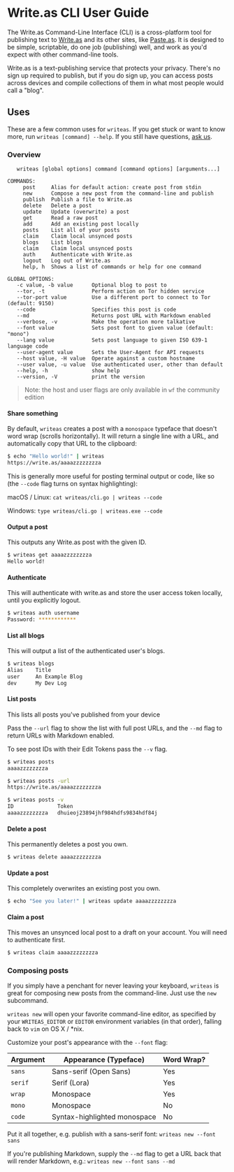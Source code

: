 # Write.as CLI User Guide

The Write.as Command-Line Interface (CLI) is a cross-platform tool for publishing text to [Write.as](https://write.as) and its other sites, like [Paste.as](https://paste.as). It is designed to be simple, scriptable, do one job (publishing) well, and work as you'd expect with other command-line tools.

Write.as is a text-publishing service that protects your privacy. There's no sign up required to publish, but if you do sign up, you can access posts across devices and compile collections of them in what most people would call a "blog".

## Uses

These are a few common uses for `writeas`. If you get stuck or want to know more, run `writeas [command] --help`. If you still have questions, [ask us](https://write.as/contact).

### Overview

```
   writeas [global options] command [command options] [arguments...]

COMMANDS:
     post     Alias for default action: create post from stdin
     new      Compose a new post from the command-line and publish
     publish  Publish a file to Write.as
     delete   Delete a post
     update   Update (overwrite) a post
     get      Read a raw post
     add      Add an existing post locally
     posts    List all of your posts
     claim    Claim local unsynced posts
     blogs    List blogs
     claim    Claim local unsynced posts
     auth     Authenticate with Write.as
     logout   Log out of Write.as
     help, h  Shows a list of commands or help for one command

GLOBAL OPTIONS:
   -c value, -b value      Optional blog to post to
   --tor, -t               Perform action on Tor hidden service
   --tor-port value        Use a different port to connect to Tor (default: 9150)
   --code                  Specifies this post is code
   --md                    Returns post URL with Markdown enabled
   --verbose, -v           Make the operation more talkative
   --font value            Sets post font to given value (default: "mono")
   --lang value            Sets post language to given ISO 639-1 language code
   --user-agent value      Sets the User-Agent for API requests
   --host value, -H value  Operate against a custom hostname
   --user value, -u value  Use authenticated user, other than default
   --help, -h              show help
   --version, -V           print the version
```

> Note: the host and user flags are only available in `wf` the community edition

#### Share something

By default, `writeas` creates a post with a `monospace` typeface that doesn't word wrap (scrolls horizontally). It will return a single line with a URL, and automatically copy that URL to the clipboard:

```bash
$ echo "Hello world!" | writeas
https://write.as/aaaazzzzzzzza
```

This is generally more useful for posting terminal output or code, like so (the `--code` flag turns on syntax highlighting):

macOS / Linux: `cat writeas/cli.go | writeas --code`

Windows: `type writeas/cli.go | writeas.exe --code`

#### Output a post

This outputs any Write.as post with the given ID.

```bash
$ writeas get aaaazzzzzzzza
Hello world!
```

#### Authenticate

This will authenticate with write.as and store the user access token locally, until you explicitly logout.
```bash
$ writeas auth username
Password: ************
```

#### List all blogs

This will output a list of the authenticated user's blogs.
```bash
$ writeas blogs
Alias    Title
user     An Example Blog
dev      My Dev Log
```

#### List posts

This lists all posts you've published from your device

Pass the `--url` flag to show the list with full post URLs, and the `--md` flag to return URLs with Markdown enabled.

To see post IDs with their Edit Tokens pass the `--v` flag.

```bash
$ writeas posts
aaaazzzzzzzza

$ writeas posts -url
https://write.as/aaaazzzzzzzza

$ writeas posts -v
ID              Token
aaaazzzzzzzza   dhuieoj23894jhf984hdfs9834hdf84j
```

#### Delete a post

This permanently deletes a post you own.

```bash
$ writeas delete aaaazzzzzzzza
```

#### Update a post

This completely overwrites an existing post you own.

```bash
$ echo "See you later!" | writeas update aaaazzzzzzzza
```

#### Claim a post

This moves an unsynced local post to a draft on your account. You will need to authenticate first.
```bash
$ writeas claim aaaazzzzzzzza
```

### Composing posts

If you simply have a penchant for never leaving your keyboard, `writeas` is great for composing new posts from the command-line. Just use the `new` subcommand.

`writeas new` will open your favorite command-line editor, as specified by your `WRITEAS_EDITOR` or `EDITOR` environment variables (in that order), falling back to `vim` on OS X / *nix.

Customize your post's appearance with the `--font` flag:

| Argument | Appearance (Typeface) | Word Wrap? |
| -------- | --------------------- | ---------- |
| `sans` | Sans-serif (Open Sans) | Yes |
| `serif` | Serif (Lora) | Yes |
| `wrap` | Monospace | Yes |
| `mono` | Monospace | No |
| `code` | Syntax-highlighted monospace | No |

Put it all together, e.g. publish with a sans-serif font: `writeas new --font sans`

If you're publishing Markdown, supply the `--md` flag to get a URL back that will render Markdown, e.g.: `writeas new --font sans --md`
